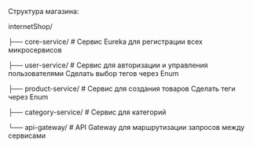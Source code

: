 Структура магазина:

internetShop/

├── core-service/              # Сервис Eureka для регистрации всех микросервисов 

├── user-service/              # Сервис для авторизации и управления пользователями
Сделать выбор тегов через Enum

├── product-service/           # Сервис для создания товаров
Сделать теги через Enum

├── category-service/          # Сервис для категорий

└── api-gateway/               # API Gateway для маршрутизации запросов между сервисами